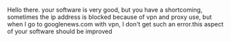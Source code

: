  Hello there. your software is very good, but you have a shortcoming, sometimes the ip address is blocked because of vpn and proxy use, but when I go to googlenews.com with vpn, I don't get such an error.this aspect of your software should be improved
